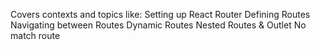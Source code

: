 Covers contexts and topics like:
    Setting up React Router
    Defining Routes
    Navigating between Routes
    Dynamic Routes
    Nested Routes  & Outlet
    No match route

